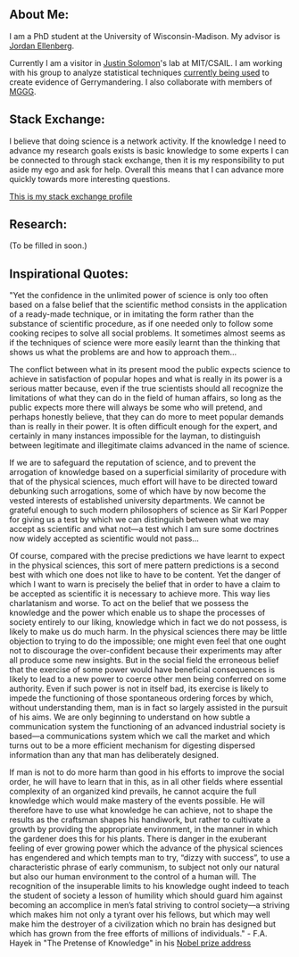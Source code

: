 ## About Me:
I am a PhD student at the University of Wisconsin-Madison. My advisor is [Jordan Ellenberg](http://www.math.wisc.edu/~ellenber/).

Currently I am a visitor in [Justin Solomon](https://people.csail.mit.edu/jsolomon/)'s lab at MIT/CSAIL. I am working with his group to analyze statistical techniques [currently being used](https://arxiv.org/abs/1801.03783) to create evidence of Gerrymandering. I also collaborate with members of [MGGG](https://mggg.org/).

## Stack Exchange:

I believe that doing science is a network activity. If the knowledge I need to advance my research goals exists is basic knowledge to some experts I can be connected to through stack exchange, then it is my responsibility to put aside my ego and ask for help. Overall this means that I can advance more quickly towards more interesting questions.

[This is my stack exchange profile](https://stackexchange.com/users/2174622/lorenzo) 

## Research:

(To be filled in soon.)

## Inspirational Quotes:

"Yet the confidence in the unlimited power of science is only too often based on a false belief that the scientific method consists in the application of a ready-made technique, or in imitating the form rather than the substance of scientific procedure, as if one needed only to follow some cooking recipes to solve all social problems. It sometimes almost seems as if the techniques of science were more easily learnt than the thinking that shows us what the problems are and how to approach them...

The conflict between what in its present mood the public expects science to achieve in satisfaction of popular hopes and what is really in its power is a serious matter because, even if the true scientists should all recognize the limitations of what they can do in the field of human affairs, so long as the public expects more there will always be some who will pretend, and perhaps honestly believe, that they can do more to meet popular demands than is really in their power. It is often difficult enough for the expert, and certainly in many instances impossible for the layman, to distinguish between legitimate and illegitimate claims advanced in the name of science. 

If we are to safeguard the reputation of science, and to prevent the arrogation of knowledge based on a superficial similarity of procedure with that of the physical sciences, much effort will have to be directed toward debunking such arrogations, some of which have by now become the vested interests of established university departments. We cannot be grateful enough to such modern philosophers of science as Sir Karl Popper for giving us a test by which we can distinguish between what we may accept as scientific and what not—a test which I am sure some doctrines now widely accepted as scientific would not pass...

Of course, compared with the precise predictions we have learnt to expect in the physical sciences, this sort of mere pattern predictions is a second best with which one does not like to have to be content. Yet the danger of which I want to warn is precisely the belief that in order to have a claim to be accepted as scientific it is necessary to achieve more. This way lies charlatanism and worse. To act on the belief that we possess the knowledge and the power which enable us to shape the processes of society entirely to our liking, knowledge which in fact we do not possess, is likely to make us do much harm. In the physical sciences there may be little objection to trying to do the impossible; one might even feel that one ought not to discourage the over-confident because their experiments may after all produce some new insights. But in the social field the erroneous belief that the exercise of some power would have beneficial consequences is likely to lead to a new power to coerce other men being conferred on some authority. Even if such power is not in itself bad, its exercise is likely to impede the functioning of those spontaneous ordering forces by which, without understanding them, man is in fact so largely assisted in the pursuit of his aims. We are only beginning to understand on how subtle a communication system the functioning of an advanced industrial society is based—a communications system which we call the market and which turns out to be a more efficient mechanism for digesting dispersed information than any that man has deliberately designed.

If man is not to do more harm than good in his efforts to improve the social order, he will have to learn that in this, as in all other fields where essential complexity of an organized kind prevails, he cannot acquire the full knowledge which would make mastery of the events possible. He will therefore have to use what knowledge he can achieve, not to shape the results as the craftsman shapes his handiwork, but rather to cultivate a growth by providing the appropriate environment, in the manner in which the gardener does this for his plants. There is danger in the exuberant feeling of ever growing power which the advance of the physical sciences has engendered and which tempts man to try, “dizzy with success”, to use a characteristic phrase of early communism, to subject not only our natural but also our human environment to the control of a human will. The recognition of the insuperable limits to his knowledge ought indeed to teach the student of society a lesson of humility which should guard him against becoming an accomplice in men’s fatal striving to control society—a striving which makes him not only a tyrant over his fellows, but which may well make him the destroyer of a civilization which no brain has designed but which has grown from the free efforts of millions of individuals." - F.A. Hayek in "The Pretense of Knowledge" in his [Nobel prize address](https://www.nobelprize.org/prizes/economic-sciences/1974/hayek/lecture/)

